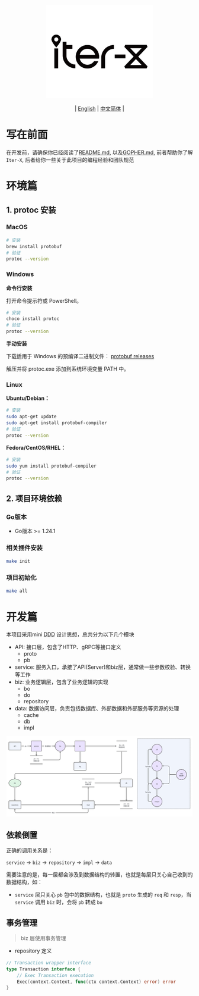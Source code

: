 <div align="center">
  <img src="../logo.png" alt="Logo" width="290" height="251" />
</div>

<div align="center">

| [English](SERVER.md) | [中文简体](SERVER.zh-CN.md) |

</div>

# 写在前面

在开发前，请确保你已经阅读了[README.md](../README.zh-CN.md), 以及[GOPHER.md](./GOPHER.zh-CN.md), 前者帮助你了解`Iter-X`, 后者给你一些关于此项目的编程经验和团队规范

# 环境篇

## 1. protoc 安装

### MacOS

```bash
# 安装
brew install protobuf
# 验证
protoc --version
```

### Windows

**命令行安装**

打开命令提示符或 PowerShell。

```bash
# 安装
choco install protoc
# 验证
protoc --version
```

**手动安装**

下载适用于 Windows 的预编译二进制文件：
[protobuf releases](https://github.com/protocolbuffers/protobuf/releases)

解压并将 protoc.exe 添加到系统环境变量 PATH 中。

### Linux

**Ubuntu/Debian：**

```bash
# 安装
sudo apt-get update
sudo apt-get install protobuf-compiler
# 验证
protoc --version
```

**Fedora/CentOS/RHEL：**

```bash
# 安装
sudo yum install protobuf-compiler
# 验证
protoc --version
```

## 2. 项目环境依赖

### Go版本

* Go版本 >= 1.24.1

### 相关插件安装

```bash
make init
```

### 项目初始化

```bash
make all
```

# 开发篇

本项目采用mini [DDD](https://www.google.com/search?q=DDD) 设计思想，总共分为以下几个模块

* API: 接口层，包含了HTTP、gRPC等接口定义
  * proto
  * pb
* service: 服务入口，承接了API(Server)和biz层，通常做一些参数校验、转换等工作
* biz: 业务逻辑层，包含了业务逻辑的实现
  * bo
  * do
  * repository
* data: 数据访问层，负责包括数据库、外部数据和外部服务等资源的处理
  * cache
  * db
  * impl

![go-ddd.png](../images/go-ddd.zh-CN.png)

## 依赖倒置

正确的调用关系是：

`service` -> `biz` -> `repository` -> `impl` -> `data`

需要注意的是，每一层都会涉及到数据结构的转置，也就是每层只关心自己收到的数据结构，如：
- `service` 层只关心 `pb` 包中的数据结构，也就是 `proto` 生成的 `req` 和 `resp`，当 `service` 调用 `biz` 时，会将 `pb` 转成 `bo`

## 事务管理

> biz 层使用事务管理

* repository 定义

```go
// Transaction wrapper interface
type Transaction interface {
	// Exec Transaction execution
	Exec(context.Context, func(ctx context.Context) error) error
}
```
